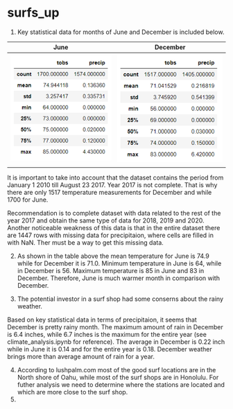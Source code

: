 # surfs_up


1. Key statistical data for months of June and December is included below.

| June                | December            |
| ------------------  | ------------------  |
| ![Image1](June.PNG) |![Image2](Dec.PNG)   |
|                     |                     |

It is important to take into account that the dataset contains the period from January 1 2010 till August 23 2017. Year 2017 is not complete.
That is why there are only 1517 temperature measurements for December and while 1700 for June.

Recommendation is to complete dataset with data related to the rest of the year 2017 and obtain the same type of data for 2018, 2019 and 2020.
Another noticeable weakness of this data is that in the entire dataset there are 1447 rows  with missing data for precipitaion, where cells are filled in with NaN.
Ther must be a way to get this missing data.

2. As shown in the table above the mean temperature for June is 74.9 while for December it is 71.0.
 Minimum temperature in June is 64, while in December is 56. Maximum temperature is 85 in June and 83 in December.
 Therefore, June is much warmer month in comparison with December.
 
3. The potential investor in a surf shop had some conserns about the rainy weather. 

Based on key statistical data in terms of precipitaion, it seems that December is pretty rainy month. The maximum amount of rain in December is 6.4 inches, while 6.7 inches is the maximum for the entire year (see climate_analysis.ipynb for reference). The average in December is 0.22 inch while in June it is 0.14 and for the entire year is 0.18. 
December weather brings more than average amount of rain for a year.
 
4. According to lushpalm.com most of the good surf locations are in the North shore of Oahu, while most of the surf shops are in Honolulu.
For futher analysis we need to determine where the stations are located and which are more close to the surf shop.
5. 
